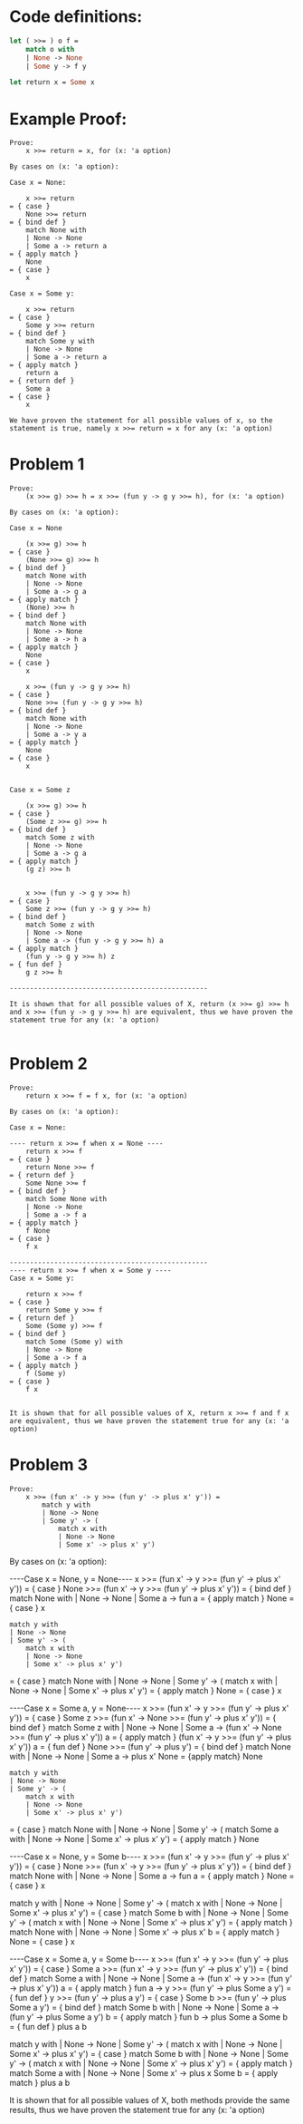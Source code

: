 # Code definitions:

```ocaml
let ( >>= ) o f =
    match o with
    | None -> None
    | Some y -> f y

let return x = Some x
```

# Example Proof:

```
Prove:
	x >>= return = x, for (x: 'a option)

By cases on (x: 'a option):

Case x = None:

	x >>= return
= { case }
	None >>= return
= { bind def }
	match None with
	| None -> None
	| Some a -> return a
= { apply match }
	None
= { case }
	x

Case x = Some y:

	x >>= return
= { case }
	Some y >>= return
= { bind def }
	match Some y with
	| None -> None
	| Some a -> return a
= { apply match }
	return a
= { return def }
	Some a
= { case }
	x

We have proven the statement for all possible values of x, so the statement is true, namely x >>= return = x for any (x: 'a option)
```

# Problem 1

```
Prove:
	(x >>= g) >>= h = x >>= (fun y -> g y >>= h), for (x: 'a option)

By cases on (x: 'a option):

Case x = None

	(x >>= g) >>= h
= { case }
	(None >>= g) >>= h
= { bind def }
	match None with
	| None -> None
	| Some a -> g a
= { apply match }
	(None) >>= h
= { bind def }
	match None with
	| None -> None
	| Some a -> h a
= { apply match }
	None
= { case }
	x

	x >>= (fun y -> g y >>= h)
= { case }
	None >>= (fun y -> g y >>= h)
= { bind def }
	match None with
	| None -> None
	| Some a -> y a
= { apply match }
	None
= { case }
	x


Case x = Some z

	(x >>= g) >>= h
= { case }
	(Some z >>= g) >>= h
= { bind def }
	match Some z with
	| None -> None
	| Some a -> g a
= { apply match }
	(g z) >>= h


	x >>= (fun y -> g y >>= h)
= { case }
	Some z >>= (fun y -> g y >>= h)
= { bind def }
	match Some z with
	| None -> None
	| Some a -> (fun y -> g y >>= h) a
= { apply match }
	(fun y -> g y >>= h) z
= { fun def }
	g z >>= h

-------------------------------------------------

It is shown that for all possible values of X, return (x >>= g) >>= h and x >>= (fun y -> g y >>= h) are equivalent, thus we have proven the statement true for any (x: 'a option)


```

# Problem 2

```
Prove:
	return x >>= f = f x, for (x: 'a option)

By cases on (x: 'a option):

Case x = None:

---- return x >>= f when x = None ----
	return x >>= f
= { case }
	return None >>= f
= { return def }
	Some None >>= f
= { bind def }
	match Some None with
	| None -> None
	| Some a -> f a
= { apply match }
	f None
= { case }
	f x

-------------------------------------------------
---- return x >>= f when x = Some y ----
Case x = Some y:

	return x >>= f
= { case }
	return Some y >>= f
= { return def }
	Some (Some y) >>= f
= { bind def }
	match Some (Some y) with
	| None -> None
	| Some a -> f a
= { apply match }
	f (Some y)
= { case }
	f x


It is shown that for all possible values of X, return x >>= f and f x are equivalent, thus we have proven the statement true for any (x: 'a option)

```

# Problem 3

```
Prove:
	x >>= (fun x' -> y >>= (fun y' -> plus x' y')) =
		match y with 
		| None -> None
		| Some y' -> (
			match x with 
			| None -> None
			| Some x' -> plus x' y')

```
By cases on (x: 'a option):

----Case x = None, y = None----
	x >>= (fun x' -> y >>= (fun y' -> plus x' y'))
= { case }
	None >>= (fun x' -> y >>= (fun y' -> plus x' y'))
= { bind def }
	match None with
	| None -> None
	| Some a -> fun a
= { apply match }
	None
= { case }
	x

	match y with 
	| None -> None
	| Some y' -> (
		match x with 
		| None -> None
		| Some x' -> plus x' y')
= { case }
	match None with 
	| None -> None
	| Some y' -> (
		match x with 
		| None -> None
		| Some x' -> plus x' y')
 = { apply match }
	None
= { case }
	x

 ----Case x = Some a, y = None----
	x >>= (fun x' -> y >>= (fun y' -> plus x' y'))
= { case }
	Some z >>= (fun x' -> None >>= (fun y' -> plus x' y'))
= { bind def }
	match Some z with
	| None -> None
	| Some a -> (fun x' -> None >>= (fun y' -> plus x' y')) a
= { apply match }
	(fun x' -> y >>= (fun y' -> plus x' y')) a
= { fun def }
	None >>= (fun y' -> plus  y')
= { bind def }
	match None with
	| None -> None
	| Some a -> plus x' None
= {apply match}
	None


	match y with 
	| None -> None
	| Some y' -> (
		match x with 
		| None -> None
		| Some x' -> plus x' y')
= { case }
	match None with 
	| None -> None
	| Some y' -> (
		match Some a with 
		| None -> None
		| Some x' -> plus x' y')
= { apply match }
	None


----Case x = None, y = Some b----
	x >>= (fun x' -> y >>= (fun y' -> plus x' y'))
= { case }
	None >>= (fun x' -> y >>= (fun y' -> plus x' y'))
= { bind def }
	match None with
	| None -> None
	| Some a -> fun a
= { apply match }
	None
= { case }
	x

match y with 
	| None -> None
	| Some y' -> (
		match x with 
		| None -> None
		| Some x' -> plus x' y')
= { case }
	match Some b with
	| None -> None
	| Some y' -> (
		match x with 
		| None -> None
		| Some x' -> plus x' y')
= { apply match }
	match None with 
	| None -> None
	| Some x' -> plus x' b
= { apply match }
	None
= { case }
	x

----Case x = Some a, y = Some b----
	x >>= (fun x' -> y >>= (fun y' -> plus x' y'))
= { case }
	Some a >>= (fun x' -> y >>= (fun y' -> plus x' y'))
= { bind def }
	match Some a with
	| None -> None
	| Some a -> (fun x' -> y >>= (fun y' -> plus x' y')) a
= { apply match }
	fun a -> y >>= (fun y' -> plus Some a y')
= { fun def }
	y >>= (fun y' -> plus a y')
= { case }
	Some b >>= (fun y' -> plus Some a y')
= { bind def }
	match Some b with
	| None -> None
	| Some a -> (fun y' -> plus Some a y') b
= { apply match }
	fun b -> plus Some a Some b
= { fun def }
	plus  a  b



match y with 
	| None -> None
	| Some y' -> (
		match x with 
		| None -> None
		| Some x' -> plus x' y')
= { case }
	match Some b with
	| None -> None
	| Some y' -> (
		match x with 
		| None -> None
		| Some x' -> plus x' y')
= { apply match }
	match Some a with 
	| None -> None
	| Some x' -> plus x Some b
= { apply match }
	plus  a  b


It is shown that for all possible values of X, both methods provide the same results, thus we have proven the statement true for any (x: 'a option)









	

